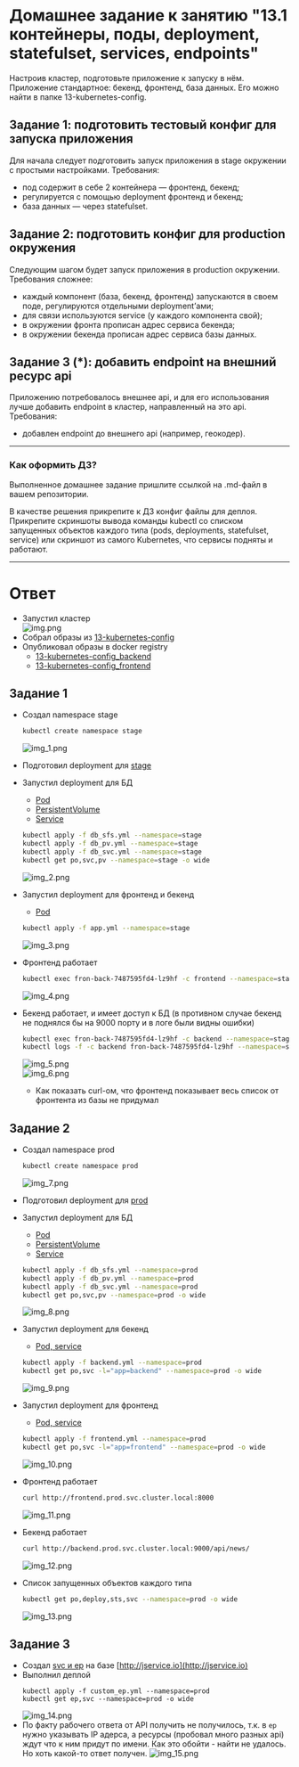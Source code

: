 # Домашнее задание к занятию "13.1 контейнеры, поды, deployment, statefulset, services, endpoints"
Настроив кластер, подготовьте приложение к запуску в нём. Приложение стандартное: бекенд, фронтенд, база данных. Его можно найти в папке 13-kubernetes-config.

## Задание 1: подготовить тестовый конфиг для запуска приложения
Для начала следует подготовить запуск приложения в stage окружении с простыми настройками. Требования:
* под содержит в себе 2 контейнера — фронтенд, бекенд;
* регулируется с помощью deployment фронтенд и бекенд;
* база данных — через statefulset.

## Задание 2: подготовить конфиг для production окружения
Следующим шагом будет запуск приложения в production окружении. Требования сложнее:
* каждый компонент (база, бекенд, фронтенд) запускаются в своем поде, регулируются отдельными deployment’ами;
* для связи используются service (у каждого компонента свой);
* в окружении фронта прописан адрес сервиса бекенда;
* в окружении бекенда прописан адрес сервиса базы данных.

## Задание 3 (*): добавить endpoint на внешний ресурс api
Приложению потребовалось внешнее api, и для его использования лучше добавить endpoint в кластер, направленный на это api. Требования:
* добавлен endpoint до внешнего api (например, геокодер).

---

### Как оформить ДЗ?

Выполненное домашнее задание пришлите ссылкой на .md-файл в вашем репозитории.

В качестве решения прикрепите к ДЗ конфиг файлы для деплоя. Прикрепите скриншоты вывода команды kubectl со списком запущенных объектов каждого типа (pods, deployments, statefulset, service) или скриншот из самого Kubernetes, что сервисы подняты и работают.

---

# Ответ

- Запустил кластер  
    ![img.png](13-kubernetes-config-01-objects/img/img.png)  
- Собрал образы из [13-kubernetes-config](13-kubernetes-config-01-objects/13-kubernetes-config)
- Опубликовал образы в docker registry
  - [13-kubernetes-config_backend](https://hub.docker.com/r/danilabar/13-kubernetes-config_backend)
  - [13-kubernetes-config_frontend](https://hub.docker.com/r/danilabar/13-kubernetes-config_frontend)

## Задание 1

- Создал namespace stage
  ```bash
  kubectl create namespace stage
  ```  
  ![img_1.png](13-kubernetes-config-01-objects/img/img_1.png)  
- Подготовил deployment для [stage](13-kubernetes-config-01-objects/stage)
- Запустил deployment для БД
  - [Pod](13-kubernetes-config-01-objects/stage/db_sfs.yml)
  - [PersistentVolume](13-kubernetes-config-01-objects/stage/db_pv.yml)
  - [Service](13-kubernetes-config-01-objects/stage/db_svc.yml)
  ```bash
  kubectl apply -f db_sfs.yml --namespace=stage
  kubectl apply -f db_pv.yml --namespace=stage
  kubectl apply -f db_svc.yml --namespace=stage
  kubectl get po,svc,pv --namespace=stage -o wide
  ```  
  ![img_2.png](13-kubernetes-config-01-objects/img/img_2.png)  
- Запустил deployment для фронтенд и бекенд
  - [Pod](13-kubernetes-config-01-objects/stage/app.yml)
  ```bash
  kubectl apply -f app.yml --namespace=stage
  ```  
  ![img_3.png](13-kubernetes-config-01-objects/img/img_3.png)  

- Фронтенд работает
  ```bash
  kubectl exec fron-back-7487595fd4-lz9hf -c frontend --namespace=stage -- curl http://localhost:80
  ```  
  ![img_4.png](13-kubernetes-config-01-objects/img/img_4.png)  

- Бекенд работает, и имеет доступ к БД (в противном случае бекенд не поднялся бы на 9000 порту и в логе были видны ошибки)
  ```bash
  kubectl exec fron-back-7487595fd4-lz9hf -c backend --namespace=stage -- curl http://localhost:9000/api/news/
  kubectl logs -f -c backend fron-back-7487595fd4-lz9hf --namespace=stage
  ```  
  ![img_5.png](13-kubernetes-config-01-objects/img/img_5.png)  
  ![img_6.png](13-kubernetes-config-01-objects/img/img_6.png)  
  - Как показать curl-ом, что фронтенд показывает весь список от фронтента из базы не придумал

## Задание 2

- Создал namespace prod
  ```bash
  kubectl create namespace prod
  ```  
  ![img_7.png](13-kubernetes-config-01-objects/img/img_7.png)  
- Подготовил deployment для [prod](13-kubernetes-config-01-objects/prod)
- Запустил deployment для БД
  - [Pod](13-kubernetes-config-01-objects/prod/db_sfs.yml)
  - [PersistentVolume](13-kubernetes-config-01-objects/prod/db_pv.yml)
  - [Service](13-kubernetes-config-01-objects/prod/db_svc.yml)
  ```bash
  kubectl apply -f db_sfs.yml --namespace=prod
  kubectl apply -f db_pv.yml --namespace=prod
  kubectl apply -f db_svc.yml --namespace=prod
  kubectl get po,svc,pv --namespace=prod -o wide
  ```  
  ![img_8.png](13-kubernetes-config-01-objects/img/img_8.png)  

- Запустил deployment для бекенд
  - [Pod, service](13-kubernetes-config-01-objects/prod/backend.yml)
  ```bash
  kubectl apply -f backend.yml --namespace=prod
  kubectl get po,svc -l="app=backend" --namespace=prod -o wide
  ```  
  ![img_9.png](13-kubernetes-config-01-objects/img/img_9.png)

- Запустил deployment для фронтенд
  - [Pod, service](13-kubernetes-config-01-objects/prod/frontend.yml)
  ```bash
  kubectl apply -f frontend.yml --namespace=prod
  kubectl get po,svc -l="app=frontend" --namespace=prod -o wide
  ```  
  ![img_10.png](13-kubernetes-config-01-objects/img/img_10.png)  

- Фронтенд работает
  ```bash
  curl http://frontend.prod.svc.cluster.local:8000
  ```  
  ![img_11.png](13-kubernetes-config-01-objects/img/img_11.png)  

- Бекенд работает
  ```bash
  curl http://backend.prod.svc.cluster.local:9000/api/news/
  ```  
  ![img_12.png](13-kubernetes-config-01-objects/img/img_12.png)  

- Список запущенных объектов каждого типа
  ```bash
  kubectl get po,deploy,sts,svc --namespace=prod -o wide
  ```  
  ![img_13.png](13-kubernetes-config-01-objects/img/img_13.png)  

## Задание 3

- Создал [svc и ep](13-kubernetes-config-01-objects/endpoint/custom_ep.yml) на базе [http://jservice.io](http://jservice.io)
- Выполнил деплой
  ```text
  kubectl apply -f custom_ep.yml --namespace=prod
  kubectl get ep,svc --namespace=prod -o wide
  ```   
  ![img_14.png](13-kubernetes-config-01-objects/img/img_14.png)  
- По факту рабочего ответа от API получить не получилось, т.к. в `ep` нужно указывать IP адерса, а ресурсы (пробовал много разных api) ждут что к ним придут по имени.
Как это обойти - найти не удалось. Но хоть какой-то ответ получен.
  ![img_15.png](13-kubernetes-config-01-objects/img/img_15.png)